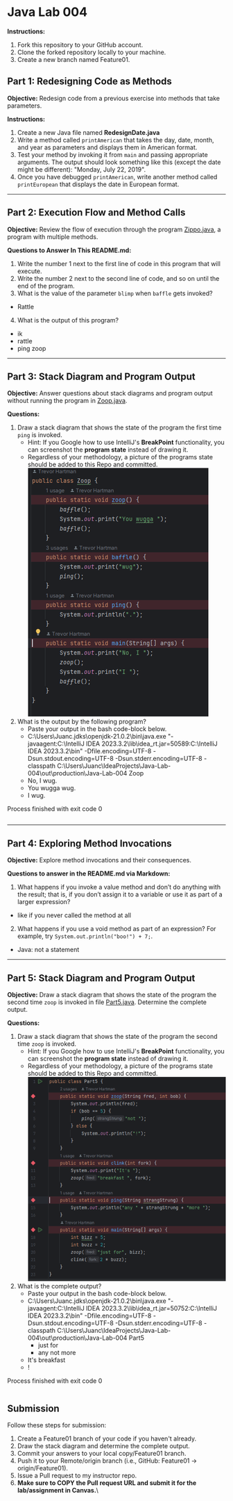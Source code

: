# Java Lab 004

**Instructions:**
1. Fork this repository to your GitHub account.
2. Clone the forked repository locally to your machine.
3. Create a new branch named Feature01.

## Part 1: Redesigning Code as Methods

**Objective:**
Redesign code from a previous exercise into methods that take parameters.

**Instructions:**
1. Create a new Java file named **RedesignDate.java**
2. Write a method called `printAmerican` that takes the day, date, month, and year as parameters and displays them in American format.
3. Test your method by invoking it from `main` and passing appropriate arguments. The output should look something like this (except the date might be different): "Monday, July 22, 2019".
4. Once you have debugged `printAmerican`, write another method called `printEuropean` that displays the date in European format.

---

## Part 2: Execution Flow and Method Calls

**Objective:**
Review the flow of execution through the program [Zippo.java](src/Zippo.java), a program with multiple methods.

**Questions to Answer In This README.md:**
1. Write the number 1 next to the first line of code in this program that will execute.
2. Write the number 2 next to the second line of code, and so on until the end of the program.
3. What is the value of the parameter `blimp` when `baffle` gets invoked?
* Rattle
4. What is the output of this program?
* ik
* rattle
* ping zoop

---

## Part 3: Stack Diagram and Program Output

**Objective:**
Answer questions about stack diagrams and program output without running the program in [Zoop.java](src/Zoop.java).

**Questions:**
1. Draw a stack diagram that shows the state of the program the first time `ping` is invoked.
    * Hint: If you Google how to use IntelliJ's **BreakPoint** functionality, you can screenshot the **program state** instead of drawing it.
    * Regardless of your methodology, a picture of the programs state should be added to this Repo and committed.
   ![img_2.png](img_2.png)
2. What is the output by the following program?
    * Paste your output in the bash code-block below.
    * C:\Users\Juanc\.jdks\openjdk-21.0.2\bin\java.exe "-javaagent:C:\IntelliJ IDEA 2023.3.2\lib\idea_rt.jar=50589:C:\IntelliJ IDEA 2023.3.2\bin" -Dfile.encoding=UTF-8 -Dsun.stdout.encoding=UTF-8 -Dsun.stderr.encoding=UTF-8 -classpath C:\Users\Juanc\IdeaProjects\Java-Lab-004\out\production\Java-Lab-004 Zoop
     * No, I wug.
      * You wugga wug.
     * I wug.

Process finished with exit code 0

```bash

```

---

## Part 4: Exploring Method Invocations

**Objective:**
Explore method invocations and their consequences.

**Questions to answer in the README.md via Markdown:**
1. What happens if you invoke a value method and don’t do anything with the result; that is, if you don’t assign it to a variable or use it as part of a larger expression?
* like if you never called the method at all
2. What happens if you use a void method as part of an expression? For example, try `System.out.println("boo!") + 7;`.
*  Java: not a statement 

---

## Part 5: Stack Diagram and Program Output

**Objective:**
Draw a stack diagram that shows the state of the program the second time `zoop` is invoked in file [Part5.java](src/Part5.java). Determine the complete output.

**Questions:**
1. Draw a stack diagram that shows the state of the program the second time `zoop` is invoked.
    * Hint: If you Google how to use IntelliJ's **BreakPoint** functionality, you can screenshot the **program state** instead of drawing it.
    * Regardless of your methodology, a picture of the programs state should be added to this Repo and committed.
   ![img_1.png](img_1.png)
2. What is the complete output?
    * Paste your output in the bash code-block below.
    * C:\Users\Juanc\.jdks\openjdk-21.0.2\bin\java.exe "-javaagent:C:\IntelliJ IDEA 2023.3.2\lib\idea_rt.jar=50752:C:\IntelliJ IDEA 2023.3.2\bin" -Dfile.encoding=UTF-8 -Dsun.stdout.encoding=UTF-8 -Dsun.stderr.encoding=UTF-8 -classpath C:\Users\Juanc\IdeaProjects\Java-Lab-004\out\production\Java-Lab-004 Part5
      * just for
      * any not more
     * It's breakfast
     * !

Process finished with exit code 0
```bash

```

## Submission
Follow these steps for submission:
1. Create a Feature01 branch of your code if you haven't already.
2. Draw the stack diagram and determine the complete output.
3. Commit your answers to your local copy/Feature01 branch.
4. Push it to your Remote/origin branch (i.e., GitHub: Feature01 -> origin/Feature01).
5. Issue a Pull request to my instructor repo.
6. **Make sure to COPY the Pull request URL and submit it for the lab/assignment in Canvas.**\

